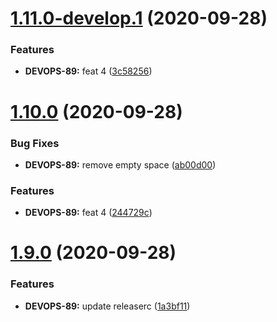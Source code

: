 # [1.11.0-develop.1](https://github.com/victorsalaun/poc-semantic-release/compare/v1.10.0...v1.11.0-develop.1) (2020-09-28)


### Features

* **DEVOPS-89:** feat 4 ([3c58256](https://github.com/victorsalaun/poc-semantic-release/commit/3c58256f38ffb10859183cb83d27546054019ded))

# [1.10.0](https://github.com/victorsalaun/poc-semantic-release/compare/v1.9.0...v1.10.0) (2020-09-28)

### Bug Fixes

* **DEVOPS-89:** remove empty space ([ab00d00](https://github.com/victorsalaun/poc-semantic-release/commit/ab00d002c039b8ec1098002bd48052d19df3036e))

### Features

* **DEVOPS-89:** feat 4 ([244729c](https://github.com/victorsalaun/poc-semantic-release/commit/244729c21a2eca429fa6e9baa02cd1200a2602e8))

# [1.9.0](https://github.com/victorsalaun/poc-semantic-release/compare/v1.8.0...v1.9.0) (2020-09-28)

### Features

* **DEVOPS-89:** update releaserc ([1a3bf11](https://github.com/victorsalaun/poc-semantic-release/commit/1a3bf11cd3a3f8aa6e7c603ffbd37c36c0c8fe36))

